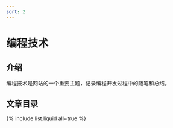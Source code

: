 ```yaml
---
sort: 2
---
```


# 编程技术

## 介绍

编程技术是网站的一个重要主题，记录编程开发过程中的随笔和总结。

## 文章目录

{% include list.liquid all=true %}
